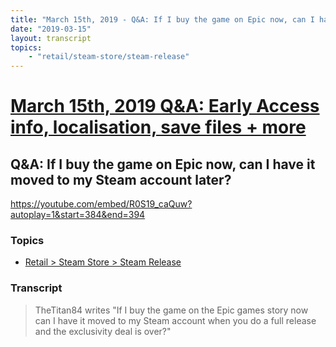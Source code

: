 ```yaml
---
title: "March 15th, 2019 - Q&A: If I buy the game on Epic now, can I have it moved to my Steam account later?"
date: "2019-03-15"
layout: transcript
topics: 
    - "retail/steam-store/steam-release"
---
```

# [March 15th, 2019 Q&A: Early Access info, localisation, save files + more](../2019-03-15.md)
## Q&A: If I buy the game on Epic now, can I have it moved to my Steam account later?
https://youtube.com/embed/R0S19_caQuw?autoplay=1&start=384&end=394
### Topics
* [Retail > Steam Store > Steam Release](../topics/retail/steam-store/steam-release.md)

### Transcript

> TheTitan84 writes &quot;If I buy the game on the Epic games story now
> can I have it moved to my Steam account when you do a full release
> and the exclusivity deal is over?&quot;
